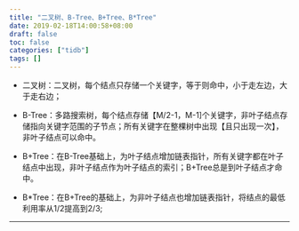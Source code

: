 ```yaml
---
title: "二叉树、B-Tree、B+Tree、B*Tree"
date: 2019-02-18T14:00:58+08:00
draft: false
toc: false
categories: ["tidb"]
tags: []
---
```


- 二叉树：二叉树，每个结点只存储一个关键字，等于则命中，小于走左边，大于走右边；

- B-Tree：多路搜索树，每个结点存储【M/2-1，M-1]个关键字，非叶子结点存储指向关键字范围的子节点；所有关键字在整棵树中出现【且只出现一次】，非叶子结点可以命中。

- B+Tree：在B-Tree基础上，为叶子结点增加链表指针，所有关键字都在叶子结点中出现，非叶子结点作为叶子结点的索引；B+Tree总是到叶子结点才命中。

- B*Tree：在B+Tree的基础上，为非叶子结点也增加链表指针，将结点的最低利用率从1/2提高到2/3;

--------------------- 
